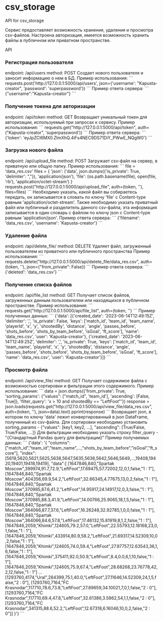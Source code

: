 # csv_storage
API for csv_storage

Сервис предоставляет возможность хранения, удаления и просмотра csv-файлов. Настроена авторизация,
имеется возможность хранить файлы в публичном или приватном пространстве.

API

<h3>Регистрация пользователя</h3>
endpoint: /api/users
method: POST
Создает нового пользователя и заносит информацию о нем в БД.
Пример использования:
```
requests.post('http://127.0.0.1:5000/api/users', json={'username': "Kapusta-creator", 'password': 'superpassword'})
```
Пример ответа сервера:
```
{"username":"Kapusta-creator"}
```

<h3>Получение токена для авторизации</h3>
endpoint: /api/token
method: GET
Возвращает уникальный токен для авторизации, используемый при запросах к сервису.
Пример использования:
```
requests.get("http://127.0.0.1:5000/api/token", auth=("Kapusta-creator", 'superpassword'))
```
Пример ответа сервера:
```
{'token': 'eyJpZCI6MX0.ZImXhQ.4iFs4NEC9DS71DiY_PWwE_NQgW0'}
```
<h3>Загрузка нового файла</h3>
endpoint: /api/upload_file
method: POST
Загружает csv-файл на сервер, в приватную или общую папку.
Пример использования:
```
file = 'data_res.csv'
files = {
    'json': ('data', json.dumps({'is_private': True, 'delimiter': ","}), 'application/json'),
    'file': (os.path.basename(file), open(file, 'rb'), 'application/octet-stream')
}
requests.post("http://127.0.0.1:5000/api/upload_file", auth=(token, ''), files=files)
```
Необходимо указать, какой файл вы собираетесь передать, он записывается в словать по ключу 'file' с Content-type равным 'application/octet-stream'.
Также необходимо указать приватный файл или публичный и разделитель данного csv-файла,
эта информация записывается в один словарь с файлом по ключу json с Content-type равным 'application/json'.
Пример ответа сервера:
```
{'filename': 'data_res.csv', 'username': 'Kapusta-creator'}
```

<h3>Удаление файла</h3>
endpoint: /api/delete_file/<filename>
method: DELETE
Удаляет файл, загруженный пользователем из приватного или публичного пространства
Пример использования:
```
requests.delete("http://127.0.0.1:5000/api/delete_file/data_res.csv", auth=(token, ''), json={"from_private": False})
```
Пример ответа сервера:
```
{'deleted': 'data_res.csv'}
```  
<h3>Получение списка файлов</h3>
endpoint: /api/file_list
method: GET
Получает список файлов, загруженных данным пользователем или находящихся в публичном пространстве.
Пример использования:
```
requests.get("http://127.0.0.1:5000/api/file_list", auth=(token, '')
```
Пример полученных данных:
```
  {'data': [{'created_date': '2023-06-14T12:49:15Z',
           'delimiter': ',',
           'is_private': False,
           'keys': ['match_id',
                    'team_id',
                    'team_name',
                    'playerId',
                    'x',
                    'y',
                    'shootedBy',
                    'distance',
                    'angle',
                    'passes_before',
                    'shots_before',
                    'shots_by_team_before',
                    'isGoal',
                    'ft_score'],
           'name': 'data_res.csv',
           'user': 'Kapusta-creator'},
          {'created_date': '2023-06-14T12:49:25Z',
           'delimiter': ',',
           'is_private': True,
           'keys': ['match_id',
                    'team_id',
                    'team_name',
                    'playerId',
                    'x',
                    'y',
                    'shootedBy',
                    'distance',
                    'angle',
                    'passes_before',
                    'shots_before',
                    'shots_by_team_before',
                    'isGoal',
                    'ft_score'],
           'name': 'data_res.csv',
           'user': 'Kapusta-creator'}]}
```
<h3>Просмотр файла</h3>
endpoint: /api/view_file/<filename>
method: GET
Получает содержимое файла с возможностью сортировки и фильтрации этого содержимого.
Пример использования:
```
data = json.dumps({'from_private': True, 'sorting_params': {"values": ["match_id", 'team_id'],
                                                             'ascending': [False, True]},
                    'filter_query': 'x > 10 and shootedBy == "LeftFoot"'})
response = json.loads(requests.get("http://127.0.0.1:5000/api/view_file/data_res.csv", auth=(token, ''), json=data).text)
pprint(response)
```
Возвращает json, в котором по ключу 'data' лежит конвертированный в json DataFrame, полученный из csv-файла.
Для сортировки необходимо установить sorting_params - {"values": [key1, key2, ...], "ascending": [True/False, True/False, ...]}
Для фильтрации необходимо указать строку filter_query - "{Стандартный Pandas query для фильтрации}"
Пример получаемых данных:
```
{'data': '{
  "columns": ["match_id","team_id","team_name",...,"shots_by_team_before","isGoal","ft_score"],
  "index":[5619,5620,5621,5625,5638,5647,5635,5636,5642,5646,5649,...,19408,19420,19401,19418,19419],
  "data":[
         [1647846,840,"Spartak Moscow",399974,91.7,72.9,"LeftFoot",17.69475,57.72002,12,0,1,false,"1 : 1"],
         [1647846,840,"Spartak Moscow",404356,69.9,54.2,"LeftFoot",32.66345,4.77675,13,0,2,false,"1 : 1"],
         [1647846,840,"Spartak Moscow",370985,87.6,41.2,"LeftFoot",14.95917,24.14917,12,0,3,false,"1 : 1"],
         [1647846,840,"Spartak Moscow",370985,88.3,41.9,"LeftFoot",14.00766,25.9065,18,1,5,false,"1 : 1"],
         [1647846,840,"Spartak Moscow",364066,87.7,37.6,"LeftFoot",16.26248,32.92785,1,0,0,false,"1 : 1"],
         [1647846,840,"Spartak Moscow",364066,84.6,57.8,"LeftFoot",17.46132,15.81919,8,1,2,false,"1 : 1"],
         [1647846,2059,"Khimki",124605,79.2,57.0,"LeftFoot",22.55793,12.18168,23,0,1,false,"1 : 1"],
         [1647846,2059,"Khimki",433914,80.9,58.2,"LeftFoot",21.69317,14.52309,10,0,2,false,"1 : 1"],
         [1647846,2059,"Khimki",124605,74.0,59.4,"LeftFoot",27.97757,12.63543,36,1,6,false,"1 : 1"],
         [1647846,2059,"Khimki",375411,92.0,50.9,"LeftFoot",8.4,0.0,6,1,10,false,"1 : 1"],
         [1647846,2059,"Khimki",124605,75.9,67.4,"LeftFoot",28.68268,23.76778,42,2,12,false,"1 : 1"]
         ...
         [1293760,4174,"Ural",284399,75.1,40.0,"LeftFoot",27.11646,14.52309,24,1,5,false,"2 : 0"],
         [1293760,7164,"FC Krasnodar",117710,78.6,73.8,"LeftFoot",27.89659,34.10021,7,0,1,false,"2 : 0"],
         [1293760,7164,"FC Krasnodar",117710,69.4,47.8,"LeftFoot",32.61386,3.5862,54,1,1,false,"2 : 0"],
         [1293760,7164,"FC Krasnodar",341315,88.6,52.2,"LeftFoot",12.67318,6.16046,10,0,2,false,"2 : 0"]]
  }'}
```
